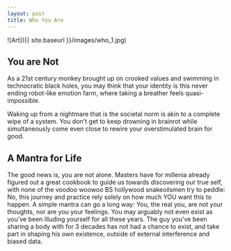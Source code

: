 ```yaml
---
layout: post
title: Who You Are
---
```


![Art]({{ site.baseurl }}/images/who_1.jpg)

## You are Not

As a 21st century monkey brought up on crooked values and swimming in technocratic black holes, you may think that your identity is this never ending robot-like emotion farm, where taking a breather feels quasi-impossible.

Waking up from a nightmare that is the societal norm is akin to a complete wipe of a system. You don't get to keep drowning in brainrot while simultaneously come even close to rewire your overstimulated brain for good.

## A Mantra for Life

The good news is, you are not alone. Masters have for millenia already figured out a great cookbook to guide us towards discovering our true self, with none of the voodoo woowoo BS hollywood snakeoilsmen try to peddle: No, this journey and practice rely solely on how much YOU want this to happen. A simple mantra can go a long way: You, the real you, are not your thoughts, nor are you your feelings. You may arguably not even exist as you've been illuding yourself for all these years. The guy you've been sharing a body with for 3 decades has not had a chance to exist, and take part in shaping his own existence, outside of external interference and biased data.